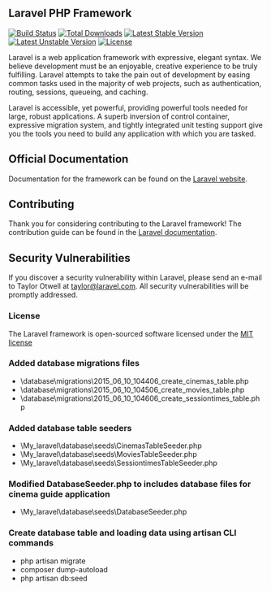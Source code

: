 ## Laravel PHP Framework

[![Build Status](https://travis-ci.org/laravel/framework.svg)](https://travis-ci.org/laravel/framework)
[![Total Downloads](https://poser.pugx.org/laravel/framework/d/total.svg)](https://packagist.org/packages/laravel/framework)
[![Latest Stable Version](https://poser.pugx.org/laravel/framework/v/stable.svg)](https://packagist.org/packages/laravel/framework)
[![Latest Unstable Version](https://poser.pugx.org/laravel/framework/v/unstable.svg)](https://packagist.org/packages/laravel/framework)
[![License](https://poser.pugx.org/laravel/framework/license.svg)](https://packagist.org/packages/laravel/framework)

Laravel is a web application framework with expressive, elegant syntax. We believe development must be an enjoyable, creative experience to be truly fulfilling. Laravel attempts to take the pain out of development by easing common tasks used in the majority of web projects, such as authentication, routing, sessions, queueing, and caching.

Laravel is accessible, yet powerful, providing powerful tools needed for large, robust applications. A superb inversion of control container, expressive migration system, and tightly integrated unit testing support give you the tools you need to build any application with which you are tasked.

## Official Documentation

Documentation for the framework can be found on the [Laravel website](http://laravel.com/docs).

## Contributing

Thank you for considering contributing to the Laravel framework! The contribution guide can be found in the [Laravel documentation](http://laravel.com/docs/contributions).

## Security Vulnerabilities

If you discover a security vulnerability within Laravel, please send an e-mail to Taylor Otwell at taylor@laravel.com. All security vulnerabilities will be promptly addressed.

### License

The Laravel framework is open-sourced software licensed under the [MIT license](http://opensource.org/licenses/MIT)

### Added database migrations files
  - \database\migrations\2015_06_10_104406_create_cinemas_table.php
  - \database\migrations\2015_06_10_104506_create_movies_table.php
  - \database\migrations\2015_06_10_104606_create_sessiontimes_table.php

### Added database table seeders
  - \My_laravel\database\seeds\CinemasTableSeeder.php
  - \My_laravel\database\seeds\MoviesTableSeeder.php
  - \My_laravel\database\seeds\SessiontimesTableSeeder.php

### Modified DatabaseSeeder.php to includes database files for cinema guide application
  - \My_laravel\database\seeds\DatabaseSeeder.php

### Create database table and loading data using artisan CLI commands
  * php artisan migrate
  * composer dump-autoload
  * php artisan db:seed

